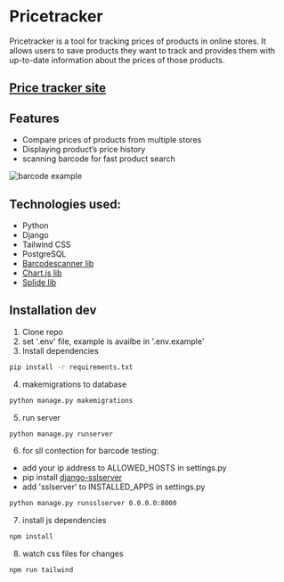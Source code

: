 # Pricetracker

Pricetracker is a tool for tracking prices of products in online stores. It allows users to save products they want to track and provides them with up-to-date information about the prices of those products.

## [Price tracker site](https://price-tracker-76kz.onrender.com/)

## Features

-   Compare prices of products from multiple stores
-   Displaying product’s price history
-   scanning barcode for fast product search

![barcode example](images/barcode_example.gif)

## Technologies used:

-   Python
-   Django
-   Tailwind CSS
-   PostgreSQL
-   [Barcodescanner lib](https://github.com/mebjas/html5-qrcode)
-   [Chart.js lib](https://github.com/chartjs/Chart.js)
-   [Splide lib](https://github.com/Splidejs/splide)

## Installation dev

1. Clone repo
2. set '.env' file, example is availbe in '.env.example'
3. Install dependencies

```bash
pip install -r requirements.txt
```

4. makemigrations to database

```bash
python manage.py makemigrations
```

5. run server

```bash
python manage.py runserver
```

6. for sll contection for barcode testing:

-   add your ip address to ALLOWED_HOSTS in settings.py
-   pip install [django-sslserver](https://github.com/teddziuba/django-sslserver)
-   add 'sslserver' to INSTALLED_APPS in settings.py

```bash
python manage.py runsslserver 0.0.0.0:8000
```

7. install js dependencies

```bash
npm install
```

8. watch css files for changes

```bash
npm run tailwind
```
